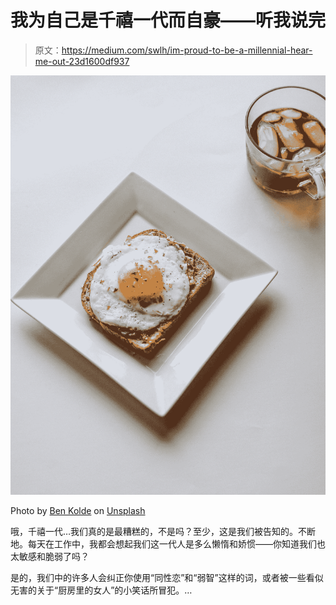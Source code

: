 # 我为自己是千禧一代而自豪——听我说完

> 原文：<https://medium.com/swlh/im-proud-to-be-a-millennial-hear-me-out-23d1600df937>

![](img/41cdd1077f7a3e76b6a99eb267f385a4.png)

Photo by [Ben Kolde](https://unsplash.com/@benkolde?utm_source=medium&utm_medium=referral) on [Unsplash](https://unsplash.com?utm_source=medium&utm_medium=referral)

哦，千禧一代…我们真的是最糟糕的，不是吗？至少，这是我们被告知的。不断地。每天在工作中，我都会想起我们这一代人是多么懒惰和娇惯——你知道我们也太敏感和脆弱了吗？

是的，我们中的许多人会纠正你使用“同性恋”和“弱智”这样的词，或者被一些看似无害的关于“厨房里的女人”的小笑话所冒犯。…